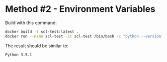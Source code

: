 # Method #2 - Environment Variables

Build with this command:

```bash
docker build -t scl-test:latest .
docker run --name scl-test -it scl-test /bin/bash -c "python --version"
```

The result should be similar to:

```
Python 3.5.1
```